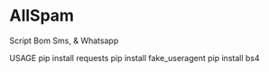 # AllSpam
Script Bom Sms, &amp; Whatsapp


USAGE
pip install requests
pip install fake_useragent
pip install bs4
